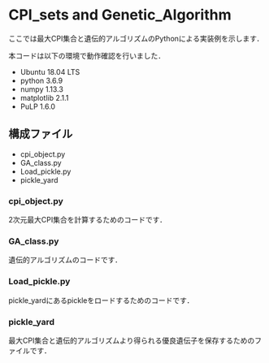 # CPI_sets and Genetic_Algorithm
ここでは最大CPI集合と遺伝的アルゴリズムのPythonによる実装例を示します．

本コードは以下の環境で動作確認を行いました．

- Ubuntu 18.04 LTS
- python 3.6.9
- numpy 1.13.3
- matplotlib 2.1.1
- PuLP 1.6.0

## 構成ファイル
- cpi_object.py
- GA_class.py
- Load_pickle.py
- pickle_yard

### cpi_object.py
2次元最大CPI集合を計算するためのコードです．

### GA_class.py
遺伝的アルゴリズムのコードです．

### Load_pickle.py
pickle_yardにあるpickleをロードするためのコードです．

### pickle_yard
最大CPI集合と遺伝的アルゴリズムより得られる優良遺伝子を保存するためのファイルです．



